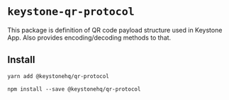 # `keystone-qr-protocol`

This package is definition of QR code payload structure used in Keystone App.
Also provides encoding/decoding methods to that.

## Install

```bash
yarn add @keystonehq/qr-protocol
```

```base
npm install --save @keystonehq/qr-protocol
```